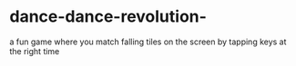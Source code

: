 # dance-dance-revolution-
a fun game where you match falling tiles on the screen by tapping keys at the right time
